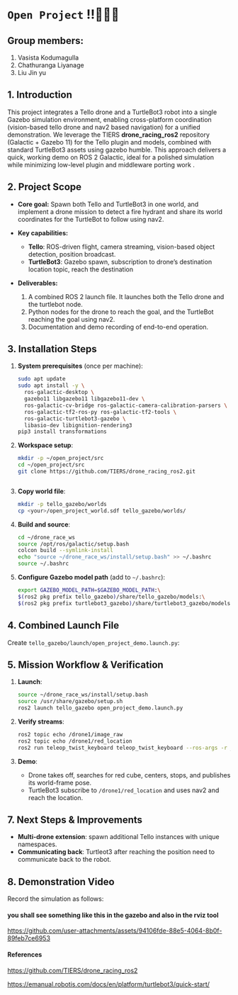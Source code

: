 



# `Open Project`  ‼️👨‍🔧👷

## Group members: 
1) Vasista Kodumagulla
2) Chathuranga Liyanage 
3) Liu Jin yu

## 1. Introduction

This project integrates a Tello drone and a TurtleBot3 robot into a single Gazebo simulation environment, enabling cross-platform coordination (vision-based tello drone and nav2 based navigation) for a unified demonstration. We leverage the TIERS **drone\_racing\_ros2** repository (Galactic + Gazebo 11) for the Tello plugin and models, combined with standard TurtleBot3 assets using gazebo humble. This approach delivers a quick, working demo on ROS 2 Galactic, ideal for a polished simulation while minimizing low-level plugin and middleware porting work .

## 2. Project Scope

* **Core goal:** Spawn both Tello and TurtleBot3 in one world, and implement a drone mission to detect a fire hydrant and share its world coordinates for the TurtleBot to follow using  nav2.
* **Key capabilities:**

  * **Tello**: ROS-driven flight, camera streaming, vision-based object detection, position broadcast.
  * **TurtleBot3**: Gazebo spawn, subscription to drone’s destination location topic, reach the destination
* **Deliverables:**

  1. A combined ROS 2 launch file. It launches both the Tello drone and the turtlebot node. 
  2. Python nodes for the drone to reach the goal, and the TurtleBot reaching the goal using nav2.
  3. Documentation and demo recording of end-to-end operation.

## 3. Installation Steps

1. **System prerequisites** (once per machine):

   ```bash
   sudo apt update
   sudo apt install -y \
     ros-galactic-desktop \
     gazebo11 libgazebo11 libgazebo11-dev \
     ros-galactic-cv-bridge ros-galactic-camera-calibration-parsers \
     ros-galactic-tf2-ros-py ros-galactic-tf2-tools \
     ros-galactic-turtlebot3-gazebo \
     libasio-dev libignition-rendering3
   pip3 install transformations
   ```
2. **Workspace setup**:

   ```bash
   mkdir -p ~/open_project/src
   cd ~/open_project/src
   git clone https://github.com/TIERS/drone_racing_ros2.git
   ```
   
     ```
3. **Copy world file**:

   ```bash
   mkdir -p tello_gazebo/worlds
   cp <your>/open_project_world.sdf tello_gazebo/worlds/
   ```
4. **Build and source**:

   ```bash
   cd ~/drone_race_ws
   source /opt/ros/galactic/setup.bash
   colcon build --symlink-install
   echo "source ~/drone_race_ws/install/setup.bash" >> ~/.bashrc
   source ~/.bashrc
   ```
5. **Configure Gazebo model path** (add to `~/.bashrc`):

   ```bash
   export GAZEBO_MODEL_PATH=$GAZEBO_MODEL_PATH:\
   $(ros2 pkg prefix tello_gazebo)/share/tello_gazebo/models:\
   $(ros2 pkg prefix turtlebot3_gazebo)/share/turtlebot3_gazebo/models
   ```

## 4. Combined Launch File

Create `tello_gazebo/launch/open_project_demo.launch.py`:


## 5. Mission Workflow & Verification

1. **Launch**:

   ```bash
   source ~/drone_race_ws/install/setup.bash
   source /usr/share/gazebo/setup.sh
   ros2 launch tello_gazebo open_project_demo.launch.py
   ```
2. **Verify streams**:

   ```bash
   ros2 topic echo /drone1/image_raw
   ros2 topic echo /drone1/red_location
   ros2 run teleop_twist_keyboard teleop_twist_keyboard --ros-args -r __ns:=/turtlebot
   ```
3. **Demo**:

   * Drone takes off, searches for red cube, centers, stops, and publishes its world-frame pose.
   * TurtleBot3 subscribe to `/drone1/red_location` and uses nav2 and reach the location. 

## 7. Next Steps & Improvements

* **Multi-drone extension**: spawn additional Tello instances with unique namespaces.
* **Communicating back**: Turtleot3 after reaching the position need to communicate back to the robot. 

## 8. Demonstration Video

Record the simulation as follows:



#### you shall see something like this in the gazebo and also in the rviz tool


https://github.com/user-attachments/assets/94106fde-88e5-4064-8b0f-89feb7ce6953


    

#### References
https://github.com/TIERS/drone_racing_ros2

https://emanual.robotis.com/docs/en/platform/turtlebot3/quick-start/







